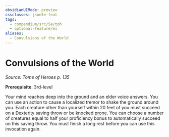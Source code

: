 ```yaml
---
obsidianUIMode: preview
cssclasses: json5e-feat
tags:
  - compendium/src/5e/toh
  - optional-feature/ei
aliases:
  - Convulsions of the World
---
```

# Convulsions of the World
*Source: Tome of Heroes p. 135*  

**Prerequisite**: 3rd-level

Your mind reaches deep into the ground and an elder voice answers. You can use an action to cause a localized tremor to shake the ground around you. Each creature other than yourself within 20 feet of you must succeed on a Dexterity saving throw or be knocked [prone](2-Mechanics/CLI/rules/conditions.md#prone). You can choose a number of creatures equal to half your proficiency bonus to automatically succeed on this saving throw. You must finish a long rest before you can use this invocation again.
